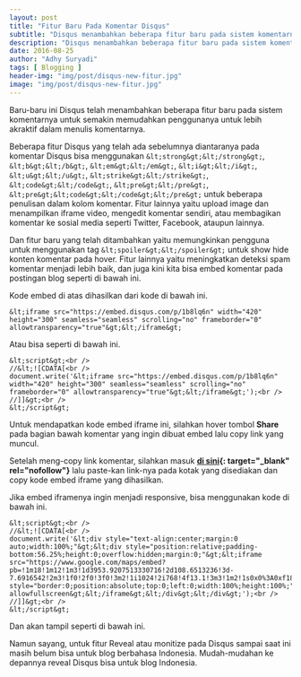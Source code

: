```yaml
---
layout: post
title: "Fitur Baru Pada Komentar Disqus"
subtitle: "Disqus menambahkan beberapa fitur baru pada sistem komentarnya."
description: "Disqus menambahkan beberapa fitur baru pada sistem komentarnya untuk mempermudah pengguna dalam memperjelas komentarnya."
date: 2016-08-25
author: "Adhy Suryadi"
tags: [ Blogging ]
header-img: "img/post/disqus-new-fitur.jpg"
image: "img/post/disqus-new-fitur.jpg"
---
```


Baru-baru ini Disqus telah menambahkan beberapa fitur baru pada sistem komentarnya untuk semakin memudahkan penggunanya untuk lebih akraktif dalam menulis komentarnya.

Beberapa fitur Disqus yang telah ada sebelumnya diantaranya pada komentar Disqus bisa menggunakan `&lt;strong&gt;&lt;/strong&gt;`, `&lt;b&gt;&lt;/b&gt;`, `&lt;em&gt;&lt;/em&gt;`, `&lt;i&gt;&lt;/i&gt;`, `&lt;u&gt;&lt;/u&gt;`, `&lt;strike&gt;&lt;/strike&gt;`, `&lt;code&gt;&lt;/code&gt;`, `&lt;pre&gt;&lt;/pre&gt;`, `&lt;pre&gt;&lt;code&gt;&lt;/code&gt;&lt;/pre&gt;` untuk beberapa penulisan dalam kolom komentar. Fitur lainnya yaitu upload image dan menampilkan iframe video, mengedit komentar sendiri, atau membagikan komentar ke sosial media seperti Twitter, Facebook, ataupun lainnya.

Dan fitur baru yang telah ditambahkan yaitu memungkinkan pengguna untuk menggunakan tag `&lt;spoiler&gt;&lt;/spoiler&gt;` untuk show hide konten komentar pada hover. Fitur lainnya yaitu meningkatkan deteksi spam komentar menjadi lebih baik, dan juga kini kita bisa embed komentar pada postingan blog seperti di bawah ini.

<script>
//<![CDATA[
document.write('<iframe data-src="https://embed.disqus.com/p/1b8lq6n" width="420" height="300" seamless="seamless" scrolling="no" frameborder="0" allowtransparency="true"></iframe>');
//]]>
</script>

Kode embed di atas dihasilkan dari kode di bawah ini.

```
&lt;iframe src="https://embed.disqus.com/p/1b8lq6n" width="420" height="300" seamless="seamless" scrolling="no" frameborder="0" allowtransparency="true"&gt;&lt;/iframe&gt;
```

Atau bisa seperti di bawah ini.

```
&lt;script&gt;<br />
//&lt;![CDATA[<br />
document.write('&lt;iframe src="https://embed.disqus.com/p/1b8lq6n" width="420" height="300" seamless="seamless" scrolling="no" frameborder="0" allowtransparency="true"&gt;&lt;/iframe&gt;');<br />
//]]&gt;<br />
&lt;/script&gt;
```

Untuk mendapatkan kode embed iframe ini, silahkan hover tombol **Share** pada bagian bawah komentar yang ingin dibuat embed lalu copy link yang muncul.

Setelah meng-copy link komentar, silahkan masuk **[di sini](https://embed.disqus.com/ "Embed Disqus Comments"){: target="_blank" rel="nofollow"}** lalu paste-kan link-nya pada kotak yang disediakan dan copy kode embed iframe yang dihasilkan.

Jika embed iframenya ingin menjadi responsive, bisa menggunakan kode di bawah ini.

```
&lt;script&gt;<br />
//&lt;![CDATA[<br />
document.write('&lt;div style="text-align:center;margin:0 auto;width:100%;"&gt;&lt;div style="position:relative;padding-bottom:56.25%;height:0;overflow:hidden;margin:0;"&gt;&lt;iframe src="https://www.google.com/maps/embed?pb=!1m18!1m12!1m3!1d3953.9207513330716!2d108.6513236!3d-7.6916542!2m3!1f0!2f0!3f0!3m2!1i1024!2i768!4f13.1!3m3!1m2!1s0x0%3A0xf18aa9a899b3191e!2sPondok+Nankenz!5e0!3m2!1sen!2s!4v1441874163329" style="border:0;position:absolute;top:0;left:0;width:100%;height:100%;" allowfullscreen&gt;&lt;/iframe&gt;&lt;/div&gt;&lt;/div&gt;');<br />
//]]&gt;<br />
&lt;/script&gt;
```

Dan akan tampil seperti di bawah ini.

<script>
//<![CDATA[
document.write('<div style="text-align:center;margin:0 auto;width:100%;"><div style="position:relative;padding-bottom:56.25%;height:0;overflow:hidden;margin:0;"><iframe data-src="https://embed.disqus.com/p/1b8lq6n" style="border:0;position:absolute;top:0;left:0;width:100%;height:100%;" allowfullscreen></iframe></div></div>');
//]]>
</script>

Namun sayang, untuk fitur Reveal atau monitize pada Disqus sampai saat ini masih belum bisa untuk blog berbahasa Indonesia. Mudah-mudahan ke depannya reveal Disqus bisa untuk blog Indonesia.
